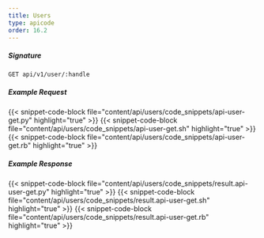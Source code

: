 ```yaml
---
title: Users
type: apicode
order: 16.2
---
```


##### Signature
`GET api/v1/user/:handle`
##### Example Request
{{< snippet-code-block file="content/api/users/code_snippets/api-user-get.py" highlight="true" >}}
{{< snippet-code-block file="content/api/users/code_snippets/api-user-get.sh" highlight="true" >}}
{{< snippet-code-block file="content/api/users/code_snippets/api-user-get.rb" highlight="true" >}}
##### Example Response
{{< snippet-code-block file="content/api/users/code_snippets/result.api-user-get.py" highlight="true" >}}
{{< snippet-code-block file="content/api/users/code_snippets/result.api-user-get.sh" highlight="true" >}}
{{< snippet-code-block file="content/api/users/code_snippets/result.api-user-get.rb" highlight="true" >}}